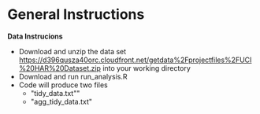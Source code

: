 General Instructions
========================================================

**Data Instrucions**

- Download and unzip the data set https://d396qusza40orc.cloudfront.net/getdata%2Fprojectfiles%2FUCI%20HAR%20Dataset.zip into your working directory
- Download and run run_analysis.R
- Code will produce two files
  - "tidy_data.txt""
  - "agg_tidy_data.txt"
